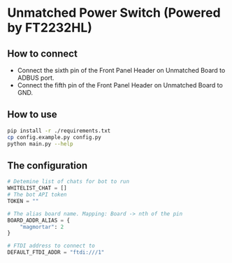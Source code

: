 # Unmatched Power Switch (Powered by FT2232HL)

## How to connect

* Connect the sixth pin of the Front Panel Header on Unmatched Board to ADBUS port.
* Connect the fifth pin of the Front Panel Header on Unmatched Board to GND.

## How to use

```bash
pip install -r ./requirements.txt
cp config.example.py config.py
python main.py --help
```

## The configuration

```python
# Detemine list of chats for bot to run
WHITELIST_CHAT = []
# The bot API token
TOKEN = ""

# The alias board name. Mapping: Board -> nth of the pin
BOARD_ADDR_ALIAS = {
    "magmortar": 2
}

# FTDI address to connect to
DEFAULT_FTDI_ADDR = "ftdi:///1"
```

